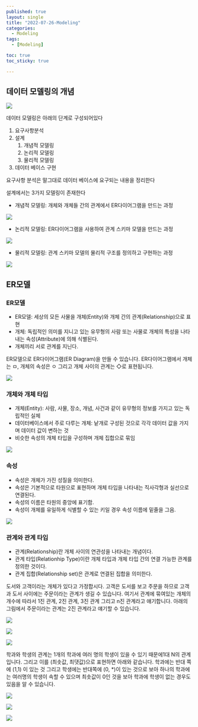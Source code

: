 ```yaml
---
published: true
layout: single
title: "2022-07-26-Modeling"
categories:
  - Modeling
tags:
  - [Modeling]

toc: true
toc_sticky: true

---
```

## 데이터 모델링의 개념

![](https://raw.githubusercontent.com/Cloudblack/Forpicture/image//img/20220726154518.png)

데이터 모델링은 아래의 단계로 구성되어있다
1. 요구사항분석
2. 설계
	1. 개념적 모델링
	2. 논리적 모델링
	3. 물리적 모델링
3. 데이터 베이스 구현

요구사항 분석은 말그대로 데이터 베이스에 요구되는 내용을 정리한다

설계에서는 3가지 모델링이 존재한다
-   개념적 모델링: 개체와 개체들 간의 관계에서 ER다이어그램을 만드는 과정  

![](https://raw.githubusercontent.com/Cloudblack/Forpicture/image//img/20220726155039.png)

-   논리적 모델링: ER다이어그램을 사용하여 관계 스키마 모델을 만드는 과정    

![](https://raw.githubusercontent.com/Cloudblack/Forpicture/image//img/20220726155051.png)


-   물리적 모델링: 관계 스키마 모델의 물리적 구조를 정의하고 구현하는 과정

![](https://raw.githubusercontent.com/Cloudblack/Forpicture/image//img/20220726155155.png)

## ER모델

### ER모델
-   ER모델: 세상의 모든 사물을 개체(Entity)와 개체 간의 관계(Relationship)으로 표현    
-   개체: 독립적인 의미를 지니고 있는 유무형의 사람 또는 사물로 개체의 특성을 나타내는 속성(Attribute)에 의해 식별된다.    
-   개체끼리 서로 관계를 지닌다.

ER모델으로 ER다이어그램(ER Diagram)을 만들 수 있습니다. ER다이어그램에서 개체는 ㅁ, 개체의 속성은 ㅇ 그리고 개체 사이의 관계는 ◇로 표현됩니다. 

![](https://raw.githubusercontent.com/Cloudblack/Forpicture/image//img/20220726155328.png)

### 개체와 개체 타입
-   개체(Entity): 사람, 사물, 장소, 개념, 사건과 같이 유무형의 정보를 가지고 있는 독립적인 실체    
-   데이터베이스에서 주로 다루는 개체: 낱개로 구성된 것으로 각각 데이터 값을 가지며 데이터 값이 변하는 것    
-   비슷한 속성의 개체 타입을 구성하며 개체 집합으로 묶임   

![](https://raw.githubusercontent.com/Cloudblack/Forpicture/image//img/20220726155409.png)

### 속성
-   속성은 개체가 가진 성질을 의미한다.    
-   속성은 기본적으로 타원으로 표현하며 개체 타입을 나타내는 직사각형과 실선으로 연결된다.    
-   속성의 이름은 타원의 중앙에 표기함.    
-   속성이 개체를 유일하게 식별할 수 있는 키일 경우 속성 이름에 밑줄을 그음.    

![](https://raw.githubusercontent.com/Cloudblack/Forpicture/image//img/20220726155517.png)

### 관계와 관계 타입

-   관계(Relationship)란 개체 사이의 연관성을 나타내는 개념이다.    
-   관계 타입(Relationhip Type)이란 개체 타입과 개체 타입 간의 연결 가능한 관계를 정의한 것이다.    
-   관계 집합(Relationship set)은 관계로 연결된 집합을 의미한다.

도서와 고객이라는 개체가 있다고 가정합시다. 고객은 도서를 보고 주문을 하므로 고객과 도서 사이에는 주문이라는 관계가 생길 수 있습니다. 여기서 관계에 묶여있는 개체의 개수에 따라서 1진 관계, 2진 관계, 3진 관계 그리고 n진 관계라고 얘기합니다. 아래의 그림에서 주문이라는 관계는 2진 관계라고 얘기할 수 있습니다.


![](https://raw.githubusercontent.com/Cloudblack/Forpicture/image//img/20220726155549.png)

![](https://raw.githubusercontent.com/Cloudblack/Forpicture/image//img/20220726155620.png)

![](https://raw.githubusercontent.com/Cloudblack/Forpicture/image//img/20220726155626.png)


학과와 학생의 관계는 1개의 학과에 여러 명의 학생이 있을 수 있기 때문에1대 N의 관계입니다. 그리고 이를 (최솟값, 최댓값)으로 표현하면 아래와 같습니다. 학과에는 반대 쪽에 (1,1) 이 있는 것 그리고 학생에는 반대쪽에 (0, \*)이 있는 것으로 보아 하나의 학과에는 여러명의 학생이 속할 수 있으며 최솟값이 0인 것을 보아 학과에 학생이 없는 경우도 있음을 알 수 있습니다.


![](https://raw.githubusercontent.com/Cloudblack/Forpicture/image//img/20220726155703.png)


![](https://raw.githubusercontent.com/Cloudblack/Forpicture/image//img/20220726155808.png)

![](https://raw.githubusercontent.com/Cloudblack/Forpicture/image//img/20220726155817.png)
